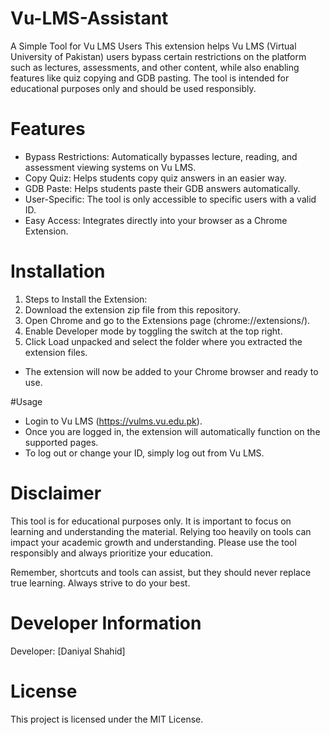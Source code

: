 # Vu-LMS-Assistant
A Simple Tool for Vu LMS Users  This extension helps Vu LMS (Virtual University of Pakistan) users bypass certain restrictions on the platform such as lectures, assessments, and other content, while also enabling features like quiz copying and GDB pasting. The tool is intended for educational purposes only and should be used responsibly.

# Features
- Bypass Restrictions: Automatically bypasses lecture, reading, and assessment viewing systems on Vu LMS.
- Copy Quiz: Helps students copy quiz answers in an easier way.
- GDB Paste: Helps students paste their GDB answers automatically.
- User-Specific: The tool is only accessible to specific users with a valid ID.
- Easy Access: Integrates directly into your browser as a Chrome Extension.
  
# Installation
1. Steps to Install the Extension:
2. Download the extension zip file from this repository.
3. Open Chrome and go to the Extensions page (chrome://extensions/).
4. Enable Developer mode by toggling the switch at the top right.
5. Click Load unpacked and select the folder where you extracted the extension files.
- The extension will now be added to your Chrome browser and ready to use.

#Usage
- Login to Vu LMS (https://vulms.vu.edu.pk).
- Once you are logged in, the extension will automatically function on the supported pages.
- To log out or change your ID, simply log out from Vu LMS.

# Disclaimer
This tool is for educational purposes only. It is important to focus on learning and understanding the material. Relying too heavily on tools can impact your academic growth and understanding. Please use the tool responsibly and always prioritize your education.

Remember, shortcuts and tools can assist, but they should never replace true learning. Always strive to do your best.

# Developer Information
Developer: [Daniyal Shahid]

# License
This project is licensed under the MIT License.
